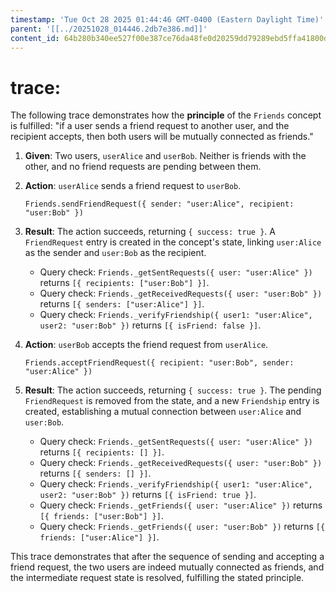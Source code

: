 ```yaml
---
timestamp: 'Tue Oct 28 2025 01:44:46 GMT-0400 (Eastern Daylight Time)'
parent: '[[../20251028_014446.2db7e386.md]]'
content_id: 64b280b340ee527f00e387ce76da48fe0d20259dd79289ebd5ffa41800d18331
---
```


# trace:

The following trace demonstrates how the **principle** of the `Friends` concept is fulfilled: "if a user sends a friend request to another user, and the recipient accepts, then both users will be mutually connected as friends."

1. **Given**: Two users, `userAlice` and `userBob`. Neither is friends with the other, and no friend requests are pending between them.

2. **Action**: `userAlice` sends a friend request to `userBob`.
   ```
   Friends.sendFriendRequest({ sender: "user:Alice", recipient: "user:Bob" })
   ```

3. **Result**: The action succeeds, returning `{ success: true }`. A `FriendRequest` entry is created in the concept's state, linking `user:Alice` as the sender and `user:Bob` as the recipient.
   * Query check: `Friends._getSentRequests({ user: "user:Alice" })` returns `[{ recipients: ["user:Bob"] }]`.
   * Query check: `Friends._getReceivedRequests({ user: "user:Bob" })` returns `[{ senders: ["user:Alice"] }]`.
   * Query check: `Friends._verifyFriendship({ user1: "user:Alice", user2: "user:Bob" })` returns `[{ isFriend: false }]`.

4. **Action**: `userBob` accepts the friend request from `userAlice`.
   ```
   Friends.acceptFriendRequest({ recipient: "user:Bob", sender: "user:Alice" })
   ```

5. **Result**: The action succeeds, returning `{ success: true }`. The pending `FriendRequest` is removed from the state, and a new `Friendship` entry is created, establishing a mutual connection between `user:Alice` and `user:Bob`.
   * Query check: `Friends._getSentRequests({ user: "user:Alice" })` returns `[{ recipients: [] }]`.
   * Query check: `Friends._getReceivedRequests({ user: "user:Bob" })` returns `[{ senders: [] }]`.
   * Query check: `Friends._verifyFriendship({ user1: "user:Alice", user2: "user:Bob" })` returns `[{ isFriend: true }]`.
   * Query check: `Friends._getFriends({ user: "user:Alice" })` returns `[{ friends: ["user:Bob"] }]`.
   * Query check: `Friends._getFriends({ user: "user:Bob" })` returns `[{ friends: ["user:Alice"] }]`.

This trace demonstrates that after the sequence of sending and accepting a friend request, the two users are indeed mutually connected as friends, and the intermediate request state is resolved, fulfilling the stated principle.
